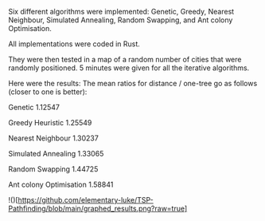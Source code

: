 Six different algorithms were implemented: 
Genetic, Greedy, Nearest Neighbour, Simulated Annealing, Random Swapping, and Ant colony Optimisation. 

All implementations were coded in Rust.

They were then tested in a map of a random number of cities that were randomly positioned.
5 minutes were given for all the iterative algorithms.

Here were the results:
The mean ratios for distance / one-tree go as follows (closer to one is better): 

Genetic                   1.12547

Greedy Heuristic          1.25549

Nearest Neighbour         1.30237

Simulated Annealing       1.33065

Random Swapping           1.44725

Ant colony Optimisation   1.58841

!()[https://github.com/elementary-luke/TSP-Pathfinding/blob/main/graphed_results.png?raw=true]
